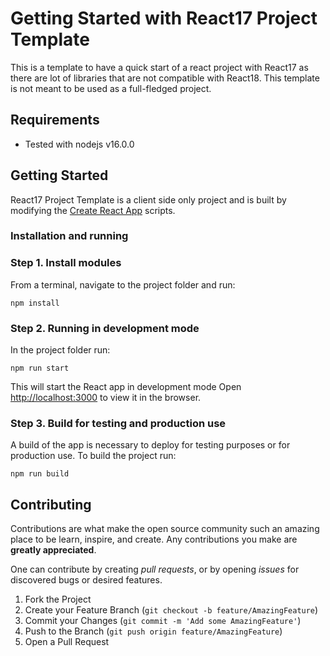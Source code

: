 # Getting Started with React17 Project Template

This is a template to have a quick start of a react project with React17 as there are lot of libraries that are not compatible with React18. This template is not meant to be used as a full-fledged project.

## Requirements

- Tested with nodejs v16.0.0

## Getting Started

React17 Project Template is a client side only project and is built by modifying the [Create React App](https://create-react-app.dev) scripts.

### Installation and running

### Step 1. Install modules

From a terminal, navigate to the project folder and run:

```
npm install
```

### Step 2. Running in development mode

In the project folder run:

```
npm run start
```

This will start the React app in development mode
Open [http://localhost:3000](http://localhost:3000) to view it in the browser.

### Step 3. Build for testing and production use

A build of the app is necessary to deploy for testing purposes or for production use.
To build the project run:

```
npm run build
```

## Contributing

Contributions are what make the open source community such an amazing place to be learn, inspire, and create. Any contributions you make are **greatly appreciated**.

One can contribute by creating _pull requests_, or by opening _issues_ for discovered bugs or desired features.

1. Fork the Project
2. Create your Feature Branch (`git checkout -b feature/AmazingFeature`)
3. Commit your Changes (`git commit -m 'Add some AmazingFeature'`)
4. Push to the Branch (`git push origin feature/AmazingFeature`)
5. Open a Pull Request
